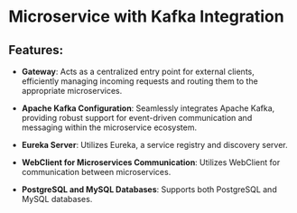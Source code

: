 # Microservice with Kafka Integration

## Features:
- **Gateway**: Acts as a centralized entry point for external clients, efficiently managing incoming requests and routing them to the appropriate microservices.
  
- **Apache Kafka Configuration**: Seamlessly integrates Apache Kafka, providing robust support for event-driven communication and messaging within the microservice ecosystem.
  
- **Eureka Server**: Utilizes Eureka, a service registry and discovery server.
  
- **WebClient for Microservices Communication**: Utilizes WebClient for communication between microservices.

- **PostgreSQL and MySQL Databases**: Supports both PostgreSQL and MySQL databases. 
